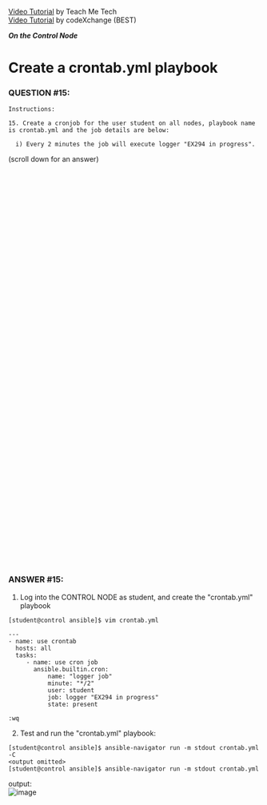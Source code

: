 <a href="https://www.youtube.com/watch?v=K2MiUfyy3Lk&list=PLYB6dfdhWDePZf4fd4YgGGtSX_vHKv5vz&index=18">Video Tutorial</a> by Teach Me Tech \
<a href="https://www.youtube.com/watch?v=DDlOBQUt0ug&list=PLL_setXLS0tiYMipvQI4oUGkJwhOhn42J&index=15">Video Tutorial</a> by codeXchange (BEST)

***On the Control Node***

# Create a crontab.yml playbook
### QUESTION #15:
```
Instructions:

15. Create a cronjob for the user student on all nodes, playbook name is crontab.yml and the job details are below:

  i) Every 2 minutes the job will execute logger "EX294 in progress".
```

(scroll down for an answer)
<br/><br/><br/><br/><br/><br/><br/><br/><br/><br/><br/><br/><br/><br/><br/><br/><br/><br/><br/><br/><br/><br/><br/><br/>
<br/><br/><br/><br/><br/><br/><br/><br/><br/><br/><br/><br/><br/><br/><br/><br/><br/><br/><br/><br/><br/><br/><br/><br/>

### ANSWER #15:
1) Log into the CONTROL NODE as student, and create the "crontab.yml" playbook
```
[student@control ansible]$ ﻿vim crontab.yml

---
- name: use crontab
  hosts: all
  tasks:
     - name: use cron job
       ansible.builtin.cron:
           name: "logger job"
           minute: "*/2"
           user: student
           job: logger "EX294 in progress"
           state: present

:wq
```

2) Test and run the "crontab.yml" playbook:
```
[student@control ansible]$ ansible-navigator run -m stdout crontab.yml -C
<output omitted>
[student@control ansible]$ ansible-navigator run -m stdout crontab.yml
```
output: \
![image](https://github.com/user-attachments/assets/fc27b523-5919-4c67-a10a-86f8de8bb166)
